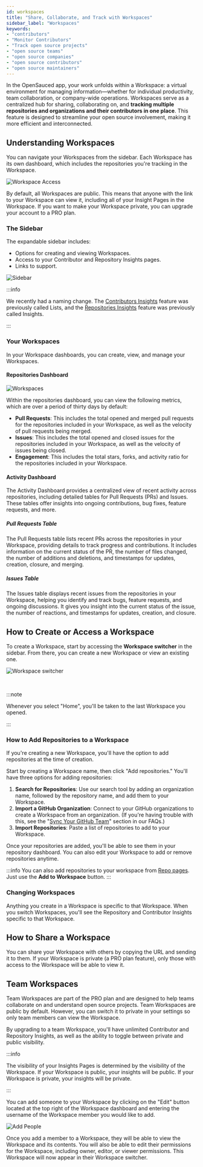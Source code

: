 ```yaml
---
id: workspaces
title: "Share, Collaborate, and Track with Workspaces"
sidebar_label: "Workspaces"
keywords: 
- "contributors" 
- "Monitor Contributors" 
- "Track open source projects" 
- "open source teams" 
- "open source companies" 
- "open source contributors" 
- "open source maintainers" 
---
```


In the OpenSauced app, your work unfolds within a Workspace: a virtual environment for managing information—whether for individual productivity, team collaboration, or company-wide operations. Workspaces serve as a centralized hub for sharing, collaborating on, and **tracking multiple repositories and organizations and their contributors in one place**. This feature is designed to streamline your open source involvement, making it more efficient and interconnected.

## Understanding Workspaces

You can navigate your Workspaces from the sidebar. Each Workspace has its own dashboard, which includes the repositories you're tracking in the Workspace.

![Workspace Access](../../static/img/workspace-access.png)

By default, all Workspaces are public. This means that anyone with the link to your Workspace can view it, including all of your Insight Pages in the Workspace. If you want to make your Workspace private, you can upgrade your account to a PRO plan.

### The Sidebar

The expandable sidebar includes:

- Options for creating and viewing Workspaces.
- Access to your Contributor and Repository Insights pages.
- Links to support.

![Sidebar](../../static/img/workspace-sidebar.png)

:::info

We recently had a naming change. The [Contributors Insights](contributor-insights.md) feature was previously called Lists, and the [Repositories Insights](./repo-insights.md) feature was previously called Insights.

:::

### Your Workspaces

In your Workspace dashboards, you can create, view, and manage your Workspaces.

#### Repositories Dashboard

![Workspaces](../../static/img/workspace.png)

Within the repositories dashboard, you can view the following metrics, which are over a period of thirty days by default:

- **Pull Requests**: This includes the total opened and merged pull requests for the repositories included in your Workspace, as well as the velocity of pull requests being merged.
- **Issues**: This includes the total opened and closed issues for the repositories included in your Workspace, as well as the velocity of issues being closed.
- **Engagement**: This includes the total stars, forks, and activity ratio for the repositories included in your Workspace.

#### Activity Dashboard

The Activity Dashboard provides a centralized view of recent activity across repositories, including detailed tables for Pull Requests (PRs) and Issues. These tables offer insights into ongoing contributions, bug fixes, feature requests, and more. 

##### Pull Requests Table

The Pull Requests table lists recent PRs across the repositories in your Workspace, providing details to track progress and contributions. It includes information on the current status of the PR, the number of files changed, the number of additions and deletions, and timestamps for updates, creation, closure, and merging.

##### Issues Table

The Issues table displays recent issues from the repositories in your Workspace, helping you identify and track bugs, feature requests, and ongoing discussions. It gives you insight into the current status of the issue, the number of reactions, and timestamps for updates, creation, and closure.

## How to Create or Access a Workspace

To create a Workspace, start by accessing the **Workspace switcher** in the sidebar. From there, you can create a new Workspace or view an existing one.

![Workspace switcher](../../static/img/workspace-switcher.png)

<br/>

:::note

Whenever you select "Home", you'll be taken to the last Workspace you opened.

:::

### How to Add Repositories to a Workspace

If you're creating a new Workspace, you'll have the option to add repositories at the time of creation.

Start by creating a Workspace name, then click "Add repositories." You'll have three options for adding repositories:

1. **Search for Repositories**: Use our search tool by adding an organization name, followed by the repository name, and add them to your Workspace.
2. **Import a GitHub Organization**: Connect to your GitHub organizations to create a Workspace from an organization. (If you're having trouble with this, see the "[Sync Your GitHub Team](../welcome/faqs.md#sync-your-github-team)" section in our FAQs.)
3. **Import Repositories**: Paste a list of repositories to add to your Workspace.

Once your repositories are added, you'll be able to see them in your repository dashboard. You can also edit your Workspace to add or remove repositories anytime.

:::info
You can also add repositories to your workspace from [Repo pages](https://opensauced.pizza/docs/features/repo-pages/). Just use the **Add to Workspace** button.
:::

### Changing Workspaces

Anything you create in a Workspace is specific to that Workspace. When you switch Workspaces, you'll see the Repository and Contributor Insights specific to that Workspace.

## How to Share a Workspace

You can share your Workspace with others by copying the URL and sending it to them. If your Workspace is private (a PRO plan feature), only those with access to the Workspace will be able to view it.

## Team Workspaces

Team Workspaces are part of the PRO plan and are designed to help teams collaborate on and understand open source projects. Team Workspaces are public by default. However, you can switch it to private in your settings so only team members can view the Workspace.

By upgrading to a team Workspace, you'll have unlimited Contributor and Repository Insights, as well as the ability to toggle between private and public visibility. 

:::info

The visibility of your Insights Pages is determined by the visibility of the Workspace. If your Workspace is public, your insights will be public. If your Workspace is private, your insights will be private.

:::

You can add someone to your Workspace by clicking on the "Edit" button located at the top right of the Workspace dashboard and entering the username of the Workspace member you would like to add.

![Add People](../../static/img/add-to-workspace.png)

Once you add a member to a Workspace, they will be able to view the Workspace and its contents. You will also be able to edit their permissions for the Workspace, including owner, editor, or viewer permissions. This Workspace will now appear in their Workspace switcher.
